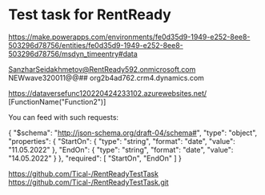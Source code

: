# Test task for RentReady
https://make.powerapps.com/environments/fe0d35d9-1949-e252-8ee8-503296d78756/entities/fe0d35d9-1949-e252-8ee8-503296d78756/msdyn_timeentry#data

SanzharSeidakhmetov@RentReady592.onmicrosoft.com
NEWwave320011@@##
org2b4ad762.crm4.dynamics.com

https://dataversefunc120220424233102.azurewebsites.net/
[FunctionName("Function2")]

You can feed with such requests:

{
  "$schema": "http://json-schema.org/draft-04/schema#",
  "type": "object",
  "properties": {
    "StartOn": {
      "type": "string",
      "format": "date",
      "value": "11.05.2022"
    },
    "EndOn": {
      "type": "string",
      "format": "date",
      "value": "14.05.2022"
    }
  },
  "required": [
    "StartOn",
    "EndOn"
  ]
}

https://github.com/Tical-/RentReadyTestTask
https://github.com/Tical-/RentReadyTestTask.git

